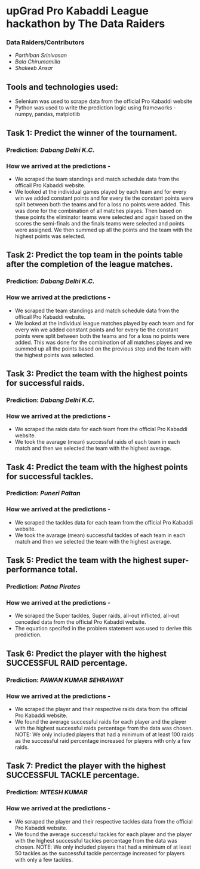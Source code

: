# upGrad Pro Kabaddi League hackathon by The Data Raiders

### Data Raiders/Contributors

* _Parthiban Srinivasan_
* _Bala Chirumamilla_
* _Shakeeb Ansar_

## Tools and technologies used:

* Selenium was used to scrape data from the official Pro Kabaddi website
* Python was used to write the prediction logic using frameworks - numpy, pandas, matplotlib

## Task 1: Predict the winner of the tournament.

### Prediction: _Dabang Delhi K.C._

### How we arrived at the predictions -

* We scraped the team standings and match schedule data from the officail Pro Kabaddi website.
* We looked at the individual games played by each team and for every win we added constant points and for every tie the constant points were split between both the teams and for a loss no points were added. This was done for the combination of all matches playes. Then based on these points the eliminator teams were selected and again based on the scores the semi-finals and the finals teams were selected and points were assigned. We then summed up all the points and the team with the highest points was selected.

## Task 2: Predict the top team in the points table after the completion of the league matches.

### Prediction: _Dabang Delhi K.C._

### How we arrived at the predictions -

* We scraped the team standings and match schedule data from the officail Pro Kabaddi website.
* We looked at the individual league matches played by each team and for every win we added constant points and for every tie the constant points were split between both the teams and for a loss no points were added. This was done for the combination of all matches playes and we summed up all the points based on the previous step and the team with the highest points was selected.

## Task 3: Predict the team with the highest points for successful raids.

### Prediction: _Dabang Delhi K.C._

### How we arrived at the predictions -

* We scraped the raids data for each team from the official Pro Kabaddi website.
* We took the avarage (mean) successful raids of each team in each match and then we selected the team with the highest average.

## Task 4: Predict the team with the highest points for successful tackles.

### Prediction: _Puneri Paltan_

### How we arrived at the predictions -

* We scraped the tackles data for each team from the official Pro Kabaddi website.
* We took the avarage (mean) successful tackles of each team in each match and then we selected the team with the highest average.

## Task 5: Predict the team with the highest super-performance total.

### Prediction: _Patna Pirates_

### How we arrived at the predictions -

* We scraped the Super tackles, Super raids, all-out inflicted, all-out cenceded data from the official Pro Kabaddi website.
* The equation specifed in the problem statement was used to derive this prediction.

## Task 6: Predict the player with the highest SUCCESSFUL RAID percentage.

### Prediction: _PAWAN KUMAR SEHRAWAT_  

### How we arrived at the predictions -

* We scraped the player and their respective raids data from the official Pro Kabaddi website.
* We found the average successful raids for each player and the player with the highest successful raids percentage from the data was chosen. NOTE: We only included players that had a minimum of at least 100 raids as the successful raid percentage increased for players with only a few raids.

## Task 7: Predict the player with the highest SUCCESSFUL TACKLE percentage.

### Prediction: _NITESH KUMAR_

### How we arrived at the predictions -

* We scraped the player and their respective tackles data from the official Pro Kabaddi website.
* We found the average successful tackles for each player and the player with the highest successful tackles percentage from the data was chosen. NOTE: We only included players that had a minimum of at least 50 tackles as the successful tackle percentage increased for players with only a few tackles.
